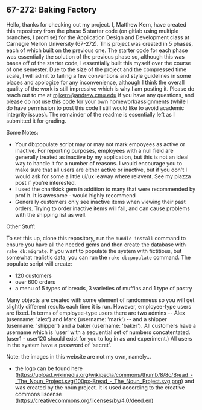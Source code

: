 67-272: Baking Factory
---

Hello, thanks for checking out my project. I, Matthew Kern, have created this repository from the phase 5 starter code (on gitlab using multiple branches, I promise) for the Application Design and Development class at Carnegie Mellon University (67-272). This project was created in 5 phases, each of which built on the previous one. The starter code for each phase was essentially the solution of the previous phase so, although this was bases off of the starter code, I essentially built this myself over the course of one semester. Due to the size of the project and the compressed time scale, I will admit to failing a few conventions and style guidelines in some places and apologize for any inconvenience, although I think the overall quality of the work is still impressive which is why I am posting it. Please do reach out to me at mjkern@andrew.cmu.edu if you have any questions, and please do not use this code for your own homework/assignments (while I do have permission to post this code I still would like to avoid academic integrity issues). The remainder of the readme is essentially left as I submitted it for grading.

Some Notes:

- Your db:populate script may or may not mark empoyees as active or inactive. For reporting purposes, employees with a null field are generally treated as inactive by my application, but this is not an ideal way to handle it for a number of reasons. I would encourage you to make sure that all users are either active or inactive, but if you don't I would ask for some a little ui/ux leaway where relavent. See my piazza post if you're interested.
- I used the chartkick gem in addition to many that were recommended by prof h. It is awesome - would highly recommend
- Generally customers only see inactive items when viewing their past orders. Trying to order inactive items will fail, and can cause problems with the shipping list as well.

Other Stuff:

To set this up, clone this repository, run the `bundle install` command to ensure you have all the needed gems and then create the database with `rake db:migrate`.  If you want to populate the system with fictitious, but somewhat realistic data, you can run the `rake db:populate` command.  The populate script will create:
- 120 customers
- over 600 orders
- a menu of 5 types of breads, 3 varieties of muffins and 1 type of pastry

Many objects are created with some element of randomness so you will get slightly different results each time it is run.  However, employee-type users are fixed.  In terms of employee-type users there are two admins -- Alex (username: 'alex') and Mark (username: 'mark') -- and a shipper (username: 'shipper') and a baker (username: 'baker').  All customers have a username which is 'user' with a sequential set of numbers concatentated. (user1 - user120 should exist for you to log in as and experiment.)  All users in the system have a password of 'secret'.

Note: the images in this website are not my own, namely...
- the logo can be found here (https://upload.wikimedia.org/wikipedia/commons/thumb/8/8c/Bread_-_The_Noun_Project.svg/100px-Bread_-_The_Noun_Project.svg.png) and was created by the noun project. It is used according to the creative commons liscense (https://creativecommons.org/licenses/by/4.0/deed.en)
